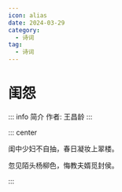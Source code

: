 ```yaml
---
icon: alias
date: 2024-03-29
category:
  - 诗词
tag:
  - 诗词
---
```


# 闺怨

<!-- more -->

::: info 简介
作者: 王昌龄
:::

::: center

闺中少妇不自抽，春日凝妆上翠楼。

忽见陌头杨柳色，悔教夫婿觅封侯。

:::